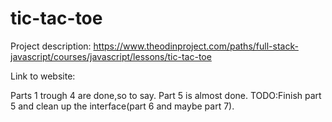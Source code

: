 # tic-tac-toe

Project description: https://www.theodinproject.com/paths/full-stack-javascript/courses/javascript/lessons/tic-tac-toe

Link to website:

Parts 1 trough 4 are done,so to say.
Part 5 is almost done.
TODO:Finish part 5 and clean up the interface(part 6 and maybe part 7).
